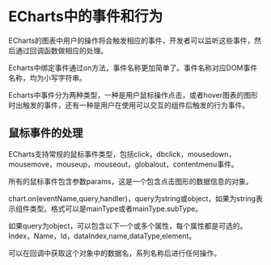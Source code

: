 # ECharts中的事件和行为

ECharts的图表中用户的操作将会触发相应的事件，开发者可以监听这些事件，然后通过回调函数做相应的处理。

Echarts中绑定事件通过on方法，事件名称更加简单了。事件名称对应DOM事件名称，均为小写字符串。

Echarts中事件分为两种类型，一种是用户鼠标操作点击，或者hover图表的图形时出触发的事件，还有一种是用户在使用可以交互的组件后触发的行为事件。

## 鼠标事件的处理

ECharts支持常规的鼠标事件类型，包括click，dbclick，mousedown，mousemove，mouseup，mouseout，globalout，contentmenu事件。

所有的鼠标事件包含参数params，这是一个包含点击图形的数据信息的对象。

chart.on(eventName,query,handler)，query为string或object，如果为string表示组件类型。格式可以是mainType或者mainType.subType。

如果query为object，可以包含以下一个或多个属性，每个属性都是可选的。Index，Name，Id，dataIndex,name,dataType,element。

可以在回调中获取这个对象中的数据名，系列名称后进行任何操作。



